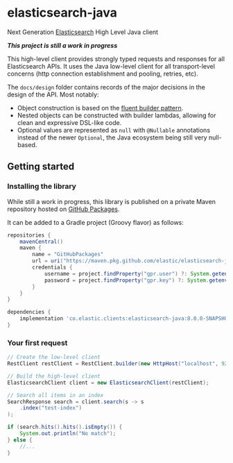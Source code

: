 # elasticsearch-java

Next Generation [Elasticsearch](https://github.com/elastic/elasticsearch) High Level Java client

_**This project is still a work in progress**_

This high-level client provides strongly typed requests and responses for all Elasticsearch APIs.
It uses the Java low-level client for all transport-level concerns (http connection establishment and pooling, retries, etc).

The `docs/design` folder contains records of the major decisions in the design of the API. Most notably:

- Object construction is based on the [fluent builder pattern](https://www.informit.com/articles/article.aspx?p=1216151).
- Nested objects can be constructed with builder lambdas, allowing for clean and expressive DSL-like code.
- Optional values are represented as `null` with `@Nullable` annotations instead of the newer  `Optional`, the Java ecosystem being still very null-based.

## Getting started

### Installing the library

While still a work in progress, this library is published on a private Maven repository hosted on [GitHub Packages](https://docs.github.com/en/packages).

It can be added to a Gradle project (Groovy flavor) as follows:

```groovy
repositories {
    mavenCentral()
    maven {
        name = "GitHubPackages"
        url = uri("https://maven.pkg.github.com/elastic/elasticsearch-java")
        credentials {
            username = project.findProperty("gpr.user") ?: System.getenv("GITHUB_USERNAME")
            password = project.findProperty("gpr.key") ?: System.getenv("GITHUB_TOKEN")
        }
    }
}

dependencies {
    implementation 'co.elastic.clients:elasticsearch-java:8.0.0-SNAPSHOT'
}
```

### Your first request

```java
// Create the low-level client
RestClient restClient = RestClient.builder(new HttpHost("localhost", 9200)).build();

// Build the high-level client
ElasticsearchClient client = new ElasticsearchClient(restClient);

// Search all items in an index
SearchResponse search = client.search(s -> s
    .index("test-index")
);

if (search.hits().hits().isEmpty()) {
    System.out.println("No match");
} else {
    //...
}
```

